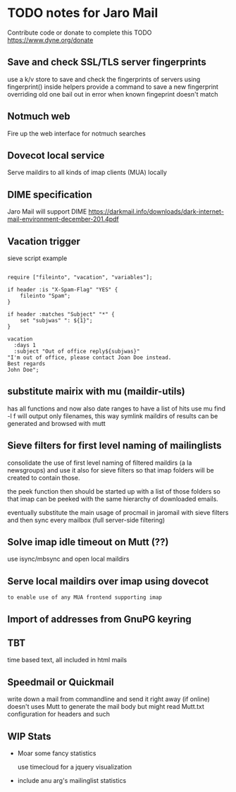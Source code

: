 # TODO notes for Jaro Mail

  Contribute code or donate to complete this TODO
  https://www.dyne.org/donate

## Save and check SSL/TLS server fingerprints

use a k/v store to save and check the fingerprints of servers
using fingerprint() inside helpers
provide a command to save a new fingerprint overriding old one
bail out in error when known fingeprint doesn't match


## Notmuch web

Fire up the web interface for notmuch searches

## Dovecot local service

Serve maildirs to all kinds of imap clients (MUA) locally

## DIME specification

Jaro Mail will support DIME
https://darkmail.info/downloads/dark-internet-mail-environment-december-201.4pdf

## Vacation trigger
sieve script example

```

require ["fileinto", "vacation", "variables"];

if header :is "X-Spam-Flag" "YES" {
    fileinto "Spam";
}

if header :matches "Subject" "*" {
	set "subjwas" ": ${1}";
}

vacation
  :days 1
  :subject "Out of office reply${subjwas}"
"I'm out of office, please contact Joan Doe instead.
Best regards
John Doe";
```

## substitute mairix with mu (maildir-utils)
   has all functions and now also date ranges
   to have a list of hits use mu find -l f
   will output only filenames, this way symlink maildirs
   of results can be generated and browsed with mutt

## Sieve filters for first level naming of mailinglists
   consolidate the use of first level naming of filtered maildirs
   (a la newsgroups) and use it also for sieve filters so that imap
   folders will be created to contain those.

   the peek function then should be started up with a list of those
   folders so that imap can be peeked with the same hierarchy of
   downloaded emails.

   eventually substitute the main usage of procmail in jaromail
   with sieve filters and then sync every mailbox (full server-side
   filtering)

## Solve imap idle timeout on Mutt (??)
   use isync/mbsync and open local maildirs

## Serve local maildirs over imap using dovecot
	to enable use of any MUA frontend supporting imap

## Import of addresses from GnuPG keyring

## TBT
   time based text, all included in html mails

## Speedmail or Quickmail
  write down a mail from commandline and send it right away (if online)
  doesn't uses Mutt to generate the mail body
  but might read Mutt.txt configuration for headers and such

## WIP Stats
 * Moar some fancy statistics

   use timecloud for a jquery visualization

 * include anu arg's mailinglist statistics
